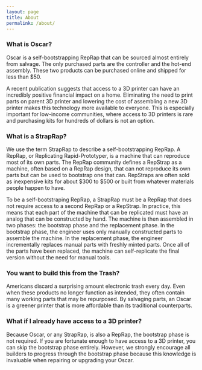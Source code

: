 ```yaml
---
layout: page
title: About
permalink: /about/
---
```



### What is Oscar?

Oscar is a self-bootstrapping RepRap that can be sourced almost entirely from salvage.
The only purchased parts are the controller and the hot-end assembly.
These two products can be purchased online and shipped for less than $50.  

A recent publication suggests that access to a 3D printer can have an incredibly positive financial impact on a home.
Eliminating the need to print parts on parent 3D printer and lowering the cost of assembling a new 3D printer makes this technology more available to everyone.
This is especially important for low-income communities, where access to 3D printers is rare and purchasing kits for hundreds of dollars is not an option.

### What is a StrapRap?

We use the term StrapRap to describe a self-bootstrapping RepRap.
A RepRap, or Replicating Rapid-Prototyper, is a machine that can reproduce most of its own parts.
The RepRap community defines a RepStrap as a machine, often based on a RepRap design, that can not reproduce its own parts but can be used to bootstrap one that can.
RepStraps are often sold as inexpensive kits for about $300 to $500 or built from whatever materials people happen to have.

To be a self-bootstraping RepRap, a StrapRap must be a RepRap that does not require access to a second RepRap or a RepStrap.
In practice, this means that each part of the machine that can be replicated must have an analog that can be constructed by hand.
The machine is then assembled in two phases: the bootstrap phase and the replacement phase.
In the bootstrap phase, the engineer uses only manually constructed parts to assemble the machine.
In the replacement phase, the engineer incrementally replaces manual parts with freshly minted parts.
Once all of the parts have been replaced, the machine can self-replicate the final version without the need for manual tools.

### You want to build this from the Trash?

Americans discard a surprising amount electronic trash every day.
Even when these products no longer function as intended, they often contain many working parts that may be repurposed.
By salvaging parts, an Oscar is a greener printer that is more affordable than its traditional counterparts.

### What if I already have access to a 3D printer?

Because Oscar, or any StrapRap, is also a RepRap, the bootstrap phase is not required.
If you are fortunate enough to have access to a 3D printer, you can skip the bootstrap phase entirely.
However, we strongly encourage all builders to progress through the bootstrap phase because this knowledge is invaluable when repairing or upgrading your Oscar.

